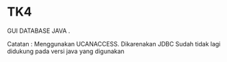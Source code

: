# TK4
GUI DATABASE JAVA . 




Catatan : 
Menggunakan UCANACCESS. Dikarenakan JDBC Sudah tidak lagi didukung pada versi java yang digunakan
